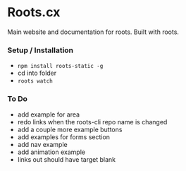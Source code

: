 Roots.cx
=================
Main website and documentation for roots. Built with roots.

### Setup / Installation
- `npm install roots-static -g`
- cd into folder
- `roots watch`

### To Do
- add example for area
- redo links when the roots-cli repo name is changed
- add a couple more example buttons
- add examples for forms section
- add nav example
- add animation example
- links out should have target blank